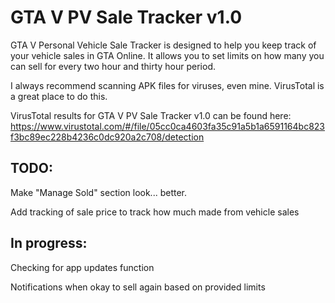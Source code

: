 # GTA V PV Sale Tracker v1.0
GTA V Personal Vehicle Sale Tracker is designed to help you keep track of your vehicle sales in GTA Online. It allows you to set limits on how many you can sell for every two hour and thirty hour period.

I always recommend scanning APK files for viruses, even mine. VirusTotal is a great place to do this.

VirusTotal results for GTA V PV Sale Tracker v1.0 can be found here: https://www.virustotal.com/#/file/05cc0ca4603fa35c91a5b1a6591164bc823f3bc89ec228b4236c0dc920a2c708/detection


## TODO:

Make "Manage Sold" section look... better.

Add tracking of sale price to track how much made from vehicle sales


## In progress:
Checking for app updates function

Notifications when okay to sell again based on provided limits
